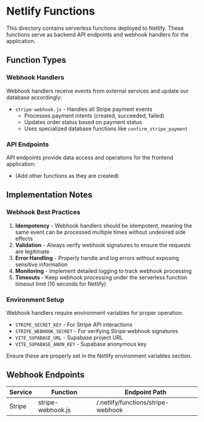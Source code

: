 # Netlify Functions

This directory contains serverless functions deployed to Netlify. These functions serve as backend API endpoints and webhook handlers for the application.

## Function Types

### Webhook Handlers

Webhook handlers receive events from external services and update our database accordingly:

- `stripe-webhook.js` - Handles all Stripe payment events
  - Processes payment intents (created, succeeded, failed)
  - Updates order status based on payment status
  - Uses specialized database functions like `confirm_stripe_payment`

### API Endpoints

API endpoints provide data access and operations for the frontend application:

- (Add other functions as they are created)

## Implementation Notes

### Webhook Best Practices

1. **Idempotency** - Webhook handlers should be idempotent, meaning the same event can be processed multiple times without undesired side effects
2. **Validation** - Always verify webhook signatures to ensure the requests are legitimate
3. **Error Handling** - Properly handle and log errors without exposing sensitive information
4. **Monitoring** - Implement detailed logging to track webhook processing
5. **Timeouts** - Keep webhook processing under the serverless function timeout limit (10 seconds for Netlify)

### Environment Setup

Webhook handlers require environment variables for proper operation:

- `STRIPE_SECRET_KEY` - For Stripe API interactions
- `STRIPE_WEBHOOK_SECRET` - For verifying Stripe webhook signatures
- `VITE_SUPABASE_URL` - Supabase project URL
- `VITE_SUPABASE_ANON_KEY` - Supabase anonymous key

Ensure these are properly set in the Netlify environment variables section.

## Webhook Endpoints

| Service | Function            | Endpoint Path                       |
|---------|---------------------|-----------------------------------|
| Stripe  | stripe-webhook.js   | /.netlify/functions/stripe-webhook | 